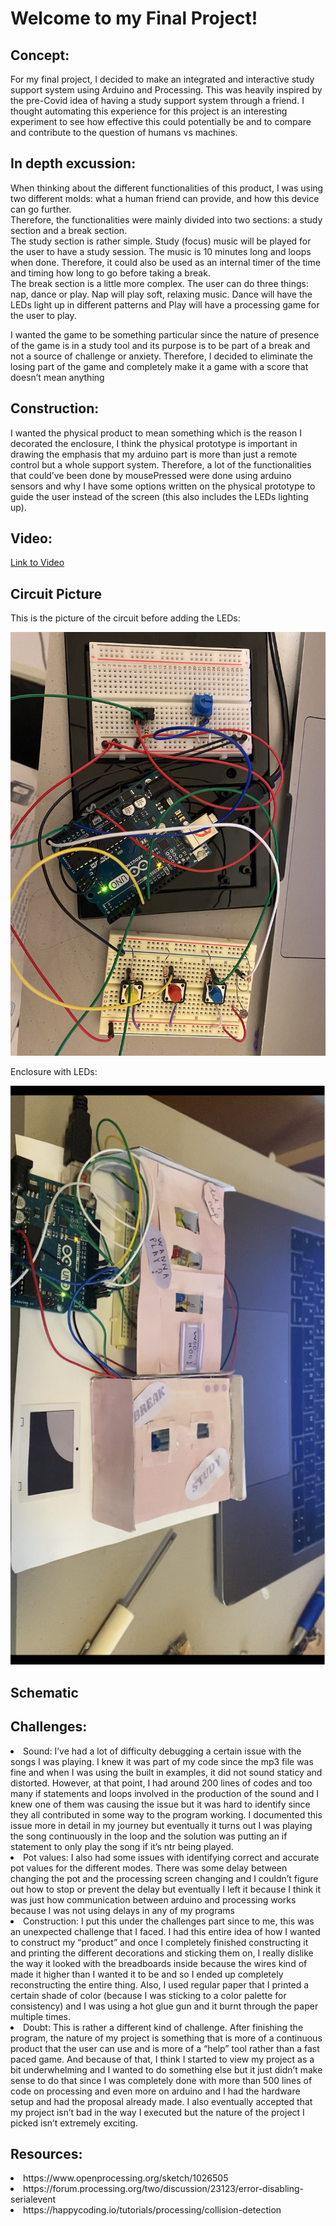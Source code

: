 # Welcome to my Final Project! 

## Concept: 

For my final project, I decided to make an integrated and interactive study support system  using Arduino and Processing. This was heavily inspired by the pre-Covid idea of having a study support system through a friend. I thought automating this experience for this project is an interesting experiment to see how effective this could potentially be and to compare and contribute to the question of humans vs machines.

## In depth excussion: 

When thinking about the different functionalities of this product, I was using two different molds: what a human friend can provide, and how this device can go further. </br> 
Therefore, the functionalities were mainly divided into two sections: a study section and a break section. </br>
The study section is rather simple. Study (focus) music will be played for the user to have a study session. The music is 10 minutes long and loops when done. Therefore, it could also be used as an internal timer of the time and timing how long to go before taking a break. </br>
The break section is a little more complex. The user can do three things: nap, dance or play. Nap will play soft, relaxing music. Dance will have the LEDs light up in different patterns and Play will have a processing game for the user to play. </br>


I wanted the game to be something particular since the nature of presence of the game is in a study tool and its purpose is to be part of a break and not a source of challenge or anxiety. Therefore, I decided to eliminate the losing part of the game and completely make it a game with a score that doesn’t mean anything </br>

## Construction: 

I wanted the physical product to mean something which is the reason I decorated the enclosure, I think the physical prototype is important in drawing the emphasis that my arduino part is more than just a remote control but a whole support system. Therefore, a lot of the functionalities that could’ve been done by mousePressed were done using arduino sensors and why I have some options written on the physical prototype to guide the user instead of the screen (this also includes the LEDs lighting up).
 
## Video: 

[Link to Video](https://drive.google.com/drive/folders/1I53PJ55eTghDyLQddpvviRVi-MA6P99a?usp=sharing)

## Circuit Picture 

This is the picture of the circuit before adding the LEDs: 

![](https://github.com/LiyanIbrahim/intro-to-IM/blob/master/finalProject/finalCIR.png)

Enclosure with LEDs: 

![](https://github.com/LiyanIbrahim/intro-to-IM/blob/master/finalProject/dec.png)


## Schematic

## Challenges: 

<li> Sound: I’ve had a lot of difficulty debugging a certain issue with the songs I was playing. I knew it was part of my code since the mp3 file was fine and when I was using the built in examples, it did not sound staticy and distorted. However, at that point, I had around 200 lines of codes and too many if statements and loops involved in the production of the sound and I knew one of them was causing the issue but it was hard to identify since they all contributed in some way to the program working. I documented this issue more in detail in my journey but eventually it turns out I was playing the song continuously in the loop and the solution was putting an if statement to only play the song if it’s ntr being played.  </li>
<li> Pot values:  I also had some issues with identifying correct and accurate pot values for the different modes. There was some delay between changing the pot and the processing screen changing and I couldn’t figure out how to stop or prevent the delay but eventually I left it because I think it was just how communication between arduino and processing works because I was not using delays in any of my programs  </li>
<li> Construction: I put this under the challenges part since to me, this was an unexpected challenge that I faced. I had this entire idea of how I wanted to construct my “product” and once I completely finished constructing it and printing the different decorations and sticking them on, I really dislike the way it looked with the breadboards inside because the wires kind of made it higher than I wanted it to be and so I ended up completely reconstructing the entire thing. Also, I used regular paper that I printed a certain shade of color (because I was sticking to a color palette for consistency) and I was using a hot glue gun and it burnt through the paper multiple times.  </li>
<li> Doubt: This is rather a different kind of challenge. After finishing the program, the nature of my project is something that is more of a continuous product that the user can use and is more of a “help” tool rather than a fast paced game. And because of that, I think I started to view my project as a bit underwhelming and I wanted to do something else but it just didn’t make sense to do that since I was completely done with more than 500 lines of code on processing and even more on arduino and I had the hardware setup and had the proposal already made. I also eventually accepted that my project isn’t bad in the way I executed but the nature of the project I picked isn’t extremely exciting. </li>

## Resources: 

<li> https://www.openprocessing.org/sketch/1026505</li>
<li> https://forum.processing.org/two/discussion/23123/error-disabling-serialevent</li>
<li> https://happycoding.io/tutorials/processing/collision-detection</li>


